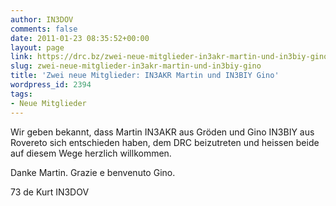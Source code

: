 ```yaml
---
author: IN3DOV
comments: false
date: 2011-01-23 08:35:52+00:00
layout: page
link: https://drc.bz/zwei-neue-mitglieder-in3akr-martin-und-in3biy-gino/
slug: zwei-neue-mitglieder-in3akr-martin-und-in3biy-gino
title: 'Zwei neue Mitglieder: IN3AKR Martin und IN3BIY Gino'
wordpress_id: 2394
tags:
- Neue Mitglieder
---
```


Wir geben bekannt, dass Martin IN3AKR aus Gröden und Gino IN3BIY aus Rovereto sich entschieden haben, dem DRC beizutreten und heissen beide auf diesem Wege herzlich willkommen. 

Danke Martin. Grazie e benvenuto Gino.

73 de Kurt IN3DOV
